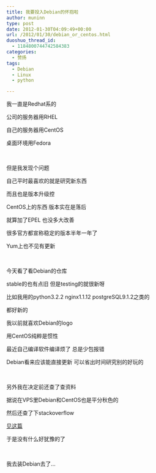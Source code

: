 ```yaml
---
title: 我要投入Debian的怀抱啦
author: muninn
type: post
date: 2012-01-30T04:09:49+00:00
url: /2012/01/30/debian_or_centos.html
duoshuo_thread_id:
  - 1184800744742584383
categories:
  - 赞扬
tags:
  - Debian
  - Linux
  - python

---
```

我一直是Redhat系的

公司的服务器用RHEL

自己的服务器用CentOS

桌面环境用Fedora

&#160;

但是我发现个问题

自己平时最喜欢的就是研究新东西

而且也是版本升级控

CentOS上的东西 版本实在是落后

就算加了EPEL 也没多大改善

很多官方都宣称稳定的版本半年一年了

Yum上也不见有更新

&#160;

今天看了看Debian的仓库

stable的也有点旧 但是testing的就很新呀

比如我用的python3.2.2 nginx1.1.12 postgreSQL9.1.2之类的

都好新的

我以前就喜欢Debian的logo

用CentOS纯粹是惯性

最近自己编译软件编译烦了 总是少包报错

Debian看来应该能直接更新 可以省出时间研究别的好玩的

&#160;

另外我在决定前还查了查资料

据说在VPS里Debian和CentOS也是平分秋色的

然后还查了下stackoverflow

<a href="https://stackoverflow.com/questions/62222/centos-or-debian-as-a-server-os" target="_blank">见这篇</a>

于是没有什么好犹豫的了

&#160;

我去装Debian去了&#8230;